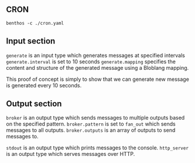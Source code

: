## CRON

```shell
benthos -c ./cron.yaml
```

## Input section

`generate` is an input type which generates messages at specified intervals
`generate.interval` is set to 10 seconds
`generate.mapping` specifies the content and structure of the generated message using a Bloblang mapping.

This proof of concept is simply to show that we can generate new message is generated every 10 seconds.

## Output section

`broker` is an output type which sends messages to multiple outputs based on the specified pattern.
`broker.pattern` is set to `fan_out` which sends messages to all outputs.
`broker.outputs` is an array of outputs to send messages to.

`stdout` is an output type which prints messages to the console.
`http_server` is an output type which serves messages over HTTP.
